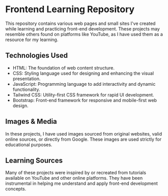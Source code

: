 # Frontend Learning Repository
This repository contains various web pages and small sites I've created while learning and practicing front-end development. These projects may resemble others found on platforms like YouTube, as I have used them as a resource for my learning.

## Technologies Used
- HTML: The foundation of web content structure.
- CSS: Styling language used for designing and enhancing the visual presentation.
- JavaScript: Programming language to add interactivity and dynamic functionality.
- Tailwind CSS: Utility-first CSS framework for rapid UI development.
- Bootstrap: Front-end framework for responsive and mobile-first web design.

## Images & Media
In these projects, I have used images sourced from original websites, valid online sources, or directly from Google. These images are used strictly for educational purposes.

## Learning Sources
Many of these projects were inspired by or recreated from tutorials available on YouTube and other online platforms. They have been instrumental in helping me understand and apply front-end development concepts.
